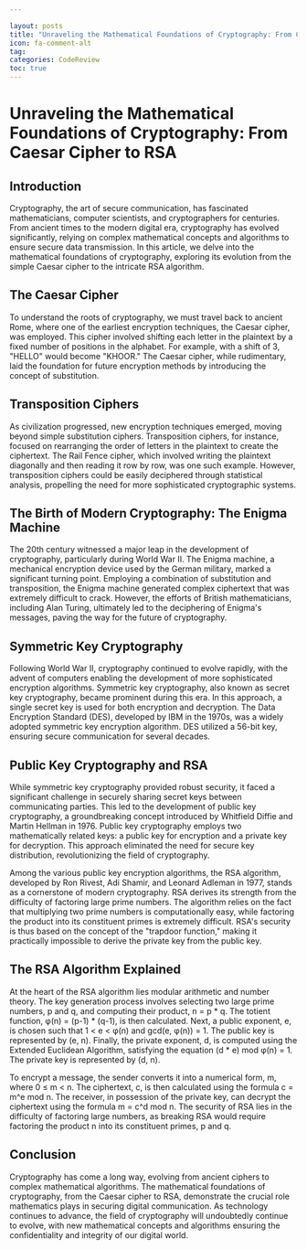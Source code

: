 ```yaml
---

layout: posts
title: "Unraveling the Mathematical Foundations of Cryptography: From Caesar Cipher to RSA"
icon: fa-comment-alt
tag:      
categories: CodeReview
toc: true
---
```




# Unraveling the Mathematical Foundations of Cryptography: From Caesar Cipher to RSA

## Introduction
Cryptography, the art of secure communication, has fascinated mathematicians, computer scientists, and cryptographers for centuries. From ancient times to the modern digital era, cryptography has evolved significantly, relying on complex mathematical concepts and algorithms to ensure secure data transmission. In this article, we delve into the mathematical foundations of cryptography, exploring its evolution from the simple Caesar cipher to the intricate RSA algorithm.

## The Caesar Cipher
To understand the roots of cryptography, we must travel back to ancient Rome, where one of the earliest encryption techniques, the Caesar cipher, was employed. This cipher involved shifting each letter in the plaintext by a fixed number of positions in the alphabet. For example, with a shift of 3, "HELLO" would become "KHOOR." The Caesar cipher, while rudimentary, laid the foundation for future encryption methods by introducing the concept of substitution.

## Transposition Ciphers
As civilization progressed, new encryption techniques emerged, moving beyond simple substitution ciphers. Transposition ciphers, for instance, focused on rearranging the order of letters in the plaintext to create the ciphertext. The Rail Fence cipher, which involved writing the plaintext diagonally and then reading it row by row, was one such example. However, transposition ciphers could be easily deciphered through statistical analysis, propelling the need for more sophisticated cryptographic systems.

## The Birth of Modern Cryptography: The Enigma Machine
The 20th century witnessed a major leap in the development of cryptography, particularly during World War II. The Enigma machine, a mechanical encryption device used by the German military, marked a significant turning point. Employing a combination of substitution and transposition, the Enigma machine generated complex ciphertext that was extremely difficult to crack. However, the efforts of British mathematicians, including Alan Turing, ultimately led to the deciphering of Enigma's messages, paving the way for the future of cryptography.

## Symmetric Key Cryptography
Following World War II, cryptography continued to evolve rapidly, with the advent of computers enabling the development of more sophisticated encryption algorithms. Symmetric key cryptography, also known as secret key cryptography, became prominent during this era. In this approach, a single secret key is used for both encryption and decryption. The Data Encryption Standard (DES), developed by IBM in the 1970s, was a widely adopted symmetric key encryption algorithm. DES utilized a 56-bit key, ensuring secure communication for several decades.

## Public Key Cryptography and RSA
While symmetric key cryptography provided robust security, it faced a significant challenge in securely sharing secret keys between communicating parties. This led to the development of public key cryptography, a groundbreaking concept introduced by Whitfield Diffie and Martin Hellman in 1976. Public key cryptography employs two mathematically related keys: a public key for encryption and a private key for decryption. This approach eliminated the need for secure key distribution, revolutionizing the field of cryptography.

Among the various public key encryption algorithms, the RSA algorithm, developed by Ron Rivest, Adi Shamir, and Leonard Adleman in 1977, stands as a cornerstone of modern cryptography. RSA derives its strength from the difficulty of factoring large prime numbers. The algorithm relies on the fact that multiplying two prime numbers is computationally easy, while factoring the product into its constituent primes is extremely difficult. RSA's security is thus based on the concept of the "trapdoor function," making it practically impossible to derive the private key from the public key.

## The RSA Algorithm Explained
At the heart of the RSA algorithm lies modular arithmetic and number theory. The key generation process involves selecting two large prime numbers, p and q, and computing their product, n = p * q. The totient function, φ(n) = (p-1) * (q-1), is then calculated. Next, a public exponent, e, is chosen such that 1 < e < φ(n) and gcd(e, φ(n)) = 1. The public key is represented by (e, n). Finally, the private exponent, d, is computed using the Extended Euclidean Algorithm, satisfying the equation (d * e) mod φ(n) = 1. The private key is represented by (d, n).

To encrypt a message, the sender converts it into a numerical form, m, where 0 ≤ m < n. The ciphertext, c, is then calculated using the formula c = m^e mod n. The receiver, in possession of the private key, can decrypt the ciphertext using the formula m = c^d mod n. The security of RSA lies in the difficulty of factoring large numbers, as breaking RSA would require factoring the product n into its constituent primes, p and q.

## Conclusion
Cryptography has come a long way, evolving from ancient ciphers to complex mathematical algorithms. The mathematical foundations of cryptography, from the Caesar cipher to RSA, demonstrate the crucial role mathematics plays in securing digital communication. As technology continues to advance, the field of cryptography will undoubtedly continue to evolve, with new mathematical concepts and algorithms ensuring the confidentiality and integrity of our digital world.